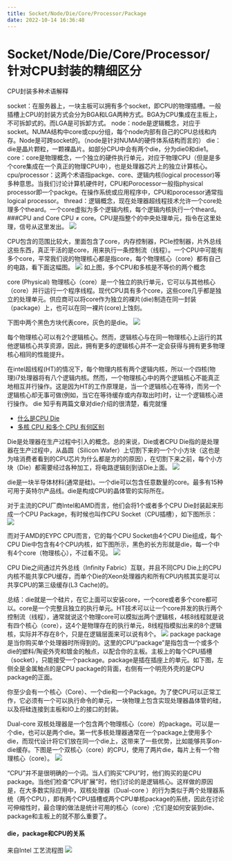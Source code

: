 ```yaml
---
title: Socket/Node/Die/Core/Processor/Package
date: 2022-10-14 16:36:48
---
```

# Socket/Node/Die/Core/Processor/ 针对CPU封装的精细区分

CPU封装多种术语解释

socket：在服务器上，一块主板可以拥有多个socket，即CPU的物理插槽。一般插槽上CPU的封装方式会分为BGA和LGA两种方式。BGA为CPU集成在主板上，不可拆卸式的。而LGA是可拆卸方式。
node：node是逻辑概念，对应于socket。NUMA结构中core或cpu分组，每个node内部有自己的CPU总线和内存。Node是可跨socket的。（node是针对NUMA的硬件体系结构而言的）
die：die是晶片颗粒，一颗裸晶片。如部分CPU中会有两个die，分为die0和die1。
core：core是物理概念，一个独立的硬件执行单元，对应于物理CPU（但是是多个core集成在一个真正的物理CPU中），也是处理器芯片上的独立计算核心。
cpu/processor：这两个术语指packge、core、逻辑内核(logical processor)等多种意思。当我们讨论计算机硬件时，CPU和Porocessor一般指physical processor即一个packge。在操作系统或应用程序中，CPU和porocessor通常指logical processor。
thread：逻辑概念，现在处理器超线程技术允许一个core处理多个theard。一个core虚拟为多个逻辑内核，每个逻辑内核执行一个theard。
###CPU and Core
CPU ≠ core。CPU是指整个的中央处理单元，指令在这里处理，信号从这里发出。
<img src="./20200403115046924 .png">

CPU包含的范围比较大，里面包含了core，内存控制器，PCIe控制器，片外总线这些东西，真正干活的是core，用来执行一条控制流（线程）。一个CPU中可能有多个core，平常我们说的物理核心都是指core，每个物理核心（core）都有自己的电路，看下面这幅图。
<img src="./20200403122636938.png">
如上图，多个CPU和多核是不等价的两个概念

core (Physical)
物理核心（core）是一个独立的执行单元，它可以与其他核心（core）并行运行一个程序线程。现代CPU具有多个core，这些core几乎都是独立的处理单元。供应商可以将core作为独立的裸片(die)制造在同一封装（package）上，也可以在同一裸片(core)上蚀刻。

下图中两个黑色方块代表core，灰色的是die。
<img src="./20200403122023369.png">


每个物理核心可以有2个逻辑核心。然而，逻辑核心与在同一物理核心上运行的其他逻辑核心共享资源，因此，拥有更多的逻辑核心并不一定会获得与拥有更多物理核心相同的性能提升。

在intel超线程(HT)的情况下，每个物理内核有两个逻辑内核，所以一个四核(物理)i7处理器将有八个逻辑内核。然而，一个物理核心中的两个逻辑核心不能真正地相互并行操作。这是因为HT的工作原理是，当一个逻辑核心在等待，而另一个逻辑核心却无事可做(例如，当它在等待缓存或内存取出时)时，让一个逻辑核心进行操作。
die
知乎有两篇文章对die介绍的很清楚，看完就懂
- [什么是CPU Die](https://zhuanlan.zhihu.com/p/51354994)
- [多核 CPU 和多个 CPU 有何区别](https://zhuanlan.zhihu.com/p/85819786)

Die是处理器在生产过程中引入的概念。总的来说，Die或者CPU Die指的是处理器在生产过程中，从晶圆（Silicon Wafer）上切割下来的一个个小方块（这也是为啥消费者看到的CPU芯片为什么都是方的的原因），在切割下来之前，每个小方块（Die）都需要经过各种加工，将电路逻辑刻到该Die上面。
<img src="./20200403110446848.png">

die是一块半导体材料(通常是硅)。一个die可以包含任意数量的core。最多有15种可用于英特尔产品线。die是构成CPU的晶体管的实际所在。

对于主流的CPU厂商Intel和AMD而言，他们会将1个或者多个CPU Die封装起来形成一个CPU Package，有时候也叫作CPU Socket（CPU插槽），如下图所示：
<img src="./20200403110640546.png">

而对于AMD的EYPC CPU而言，它的每个CPU Socket由4个CPU Die组成，每个CPU Die中包含有4个CPU内核，如下图所示，黑色的长方形就是die，每一个中有4个core（物理核心），不过看不见。
<img src="./20200403110729643.png">

CPU Die之间通过片外总线（Infinity Fabric）互联，并且不同CPU Die上的CPU内核不能共享CPU缓存，而单个Die的Xeon处理器内和所有CPU内核其实是可以共享CPU的第三级缓存(L3 Cache)的。

总结：die就是一个硅片，在它上面可以安装core，一个core或者多个core都可以。core是一个完整且独立的执行单元。HT技术可以让一个core并发的执行两个控制流（线程），通常就说这个物理core可以模拟出两个逻辑核，4核8线程就是说有四个核心（core），这4个是物理存在的执行单元，8线程指模拟出来的8个逻辑核，实际并不存在8个，只是在逻辑层面来可以说有8个。
<img src="./20200403121455597.png">
package
package是当你购买单个处理器时所得到的。这里的CPU“package”是指包含一个或多个die的塑料/陶瓷外壳和镀金的触点，以配合你的主板。主板上的每个CPU插槽（socket），只能接受一个package。package是插在插座上的单元。如下图，左侧全是金属触点的是CPU package的背面，右侧有一个明亮外壳的是CPU package的正面。

你至少会有一个核心（Core）、一个die和一个Package。为了使CPU可以正常工作，它必须有一个可以执行命令的单元，一块物理上包含实现处理器晶体管的硅，以及将硅连接到主板和IO上的接口的封装。

Dual-core
双核处理器是一个包含两个物理核心（core）的package。可以是一个die，也可以是两个die。第一代多核处理器通常在一个package上使用多个die，而现代设计将它们放在同一个die上，这带来了一些优势，比如能够共享on-die缓存。下图是一个双核心（core）的CPU，使用了两片die，每片上有一个物理核心（core）。
<img src="./20200403010841343.png">

“CPU”并不是很明确的一个词。当人们购买“CPU”时，他们购买的是CPU package。当他们检查“CPU扩展”时，他们讨论的是逻辑核心。这样做的原因是，在大多数实际应用中，双核处理器（Dual-core ）的行为类似于两个处理器系统（两个CPU），即有两个CPU插槽或两个CPU单核package的系统，因此在讨论可伸缩性时，最合理的做法是统计可用的核心（core）;它们是如何安装到die、package和主板上的就不那么重要了。

#### die，package和CPU的关系

来自Intel 工艺流程图
<img src="./20200403152404561.png">
